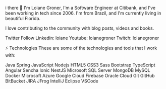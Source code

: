 i there 👋
I'm Loiane Groner, I'm a Software Engineer at Citibank, and I've been working in tech since 2006. I'm from Brazil, and I'm currently living in beautiful Florida.

I love contributing to the community with blog posts, videos and books.

Twitter Follow Linkedin: loiane Youtube: loianegroner Twitch: loianegroner

⚡ Technologies
These are some of the technologies and tools that I work with:

Java Spring JavaScript Nodejs HTML5 CSS3 Sass Bootstrap TypeScript Angular Sencha Ionic NestJS Microsoft SQL Server MongoDB MySQL Docker Microsoft Azure Google Cloud Firebase Oracle Cloud Git GitHub BitBucket JIRA JFrog IntelliJ Eclipse VSCode
